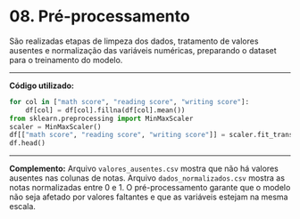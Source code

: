 # 08. Pré-processamento

São realizadas etapas de limpeza dos dados, tratamento de valores ausentes e normalização das variáveis numéricas, preparando o dataset para o treinamento do modelo.

---

**Código utilizado:**
```python
for col in ["math score", "reading score", "writing score"]:
    df[col] = df[col].fillna(df[col].mean())
from sklearn.preprocessing import MinMaxScaler
scaler = MinMaxScaler()
df[["math score", "reading score", "writing score"]] = scaler.fit_transform(df[["math score", "reading score", "writing score"]])
df.head()
```
---

**Complemento:**
Arquivo `valores_ausentes.csv` mostra que não há valores ausentes nas colunas de notas. Arquivo `dados_normalizados.csv` mostra as notas normalizadas entre 0 e 1. O pré-processamento garante que o modelo não seja afetado por valores faltantes e que as variáveis estejam na mesma escala.